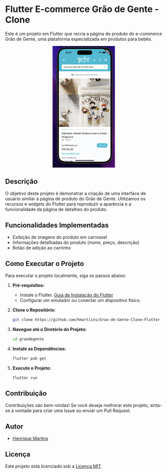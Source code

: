 # Flutter E-commerce Grão de Gente - Clone

Este é um projeto em Flutter que recria a página de produto do e-commerce Grão de Gente, uma plataforma especializada em produtos para bebês.

<center>
<img  src=".github/assets/print.png" width="200" />
</center>

## Descrição

O objetivo deste projeto é demonstrar a criação de uma interface de usuário similar à página de produto do Grão de Gente. Utilizamos os recursos e widgets do Flutter para reproduzir a aparência e a funcionalidade da página de detalhes do produto.

## Funcionalidades Implementadas

- Exibição de imagens do produto em carrossel
- Informações detalhadas do produto (nome, preço, descrição)
- Botão de adição ao carrinho

## Como Executar o Projeto

Para executar o projeto localmente, siga os passos abaixo:

1. **Pré-requisitos:**

   - Instale o Flutter. [Guia de Instalação do Flutter](https://flutter.dev/docs/get-started/install)
   - Configurar um emulador ou conectar um dispositivo físico.

2. **Clone o Repositório:**

   ```bash
   git clone https://github.com/hmartiins/Grao-de-Gente-Clone-Flutter
   ```

3. **Navegue até o Diretório do Projeto:**

   ```bash
   cd graodegente
   ```

4. **Instale as Dependências:**

   ```bash
   flutter pub get
   ```

5. **Execute o Projeto:**
   ```bash
   flutter run
   ```

## Contribuição

Contribuições são bem-vindas! Se você deseja melhorar este projeto, sinta-se à vontade para criar uma Issue ou enviar um Pull Request.

## Autor

- [Henrique Martins](https://github.com/hmartiins)

## Licença

Este projeto está licenciado sob a [Licença MIT](https://opensource.org/licenses/MIT).
